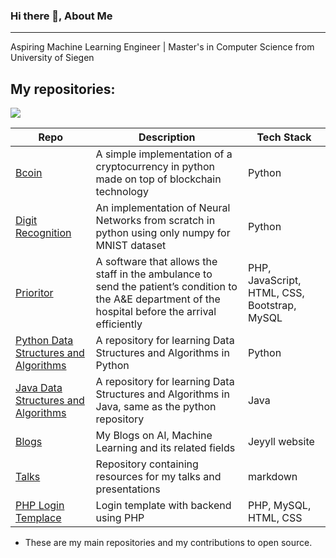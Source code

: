 ### Hi there 👋, About Me
------

Aspiring Machine Learning Engineer | Master's in Computer Science from University of Siegen

My repositories:
-----

<!-- ![](https://komarev.com/ghpvc/?username=bharathikannann)
 -->
![](https://hit.yhype.me/github/profile?user_id=59825547)

| Repo | Description | Tech Stack |
|----------|----------|----------|
| [Bcoin](https://github.com/bharathikannann/bcoin) | A simple implementation of a cryptocurrency in python made on top of blockchain technology | Python |
| [Digit Recognition](https://github.com/bharathikannann/digit-recognition) | An implementation of Neural Networks from scratch in python using only numpy for MNIST dataset | Python |
| [Prioritor](https://github.com/bharathikannann/prioritor) | A software that allows the staff in the ambulance to send the patient’s condition to the A&E department of the hospital before the arrival efficiently  | PHP, JavaScript, HTML, CSS, Bootstrap, MySQL |
| [Python Data Structures and Algorithms](https://github.com/bharathikannann/Python-Data-Structures-and-Algorithms) | A repository for learning Data Structures and Algorithms in Python | Python |
| [Java Data Structures and Algorithms](https://github.com/bharathikannann/Java-Data-Structures-and-Algorithms) | A repository for learning Data Structures and Algorithms in Java, same as the python repository | Java |
| [Blogs](https://github.com/bharathikannann/blogs) | My Blogs on AI, Machine Learning and its related fields | Jeyyll website |
| [Talks](https://github.com/bharathikannann/talks) | Repository containing resources for my talks and presentations | markdown |
| [PHP Login Templace](https://github.com/bharathikannann/PHP-Loginonly-Template) | Login template with backend using PHP | PHP, MySQL, HTML, CSS |

- These are my main repositories and my contributions to open source. 

